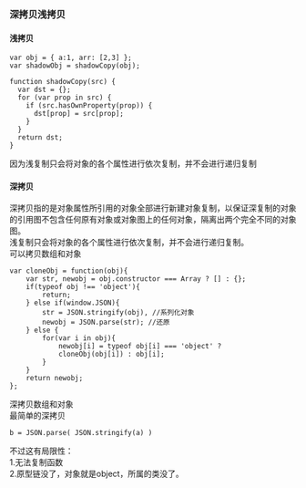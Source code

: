 ### 深拷贝浅拷贝
#### 浅拷贝
```
var obj = { a:1, arr: [2,3] };
var shadowObj = shadowCopy(obj);

function shadowCopy(src) {
  var dst = {};
  for (var prop in src) {
    if (src.hasOwnProperty(prop)) {
      dst[prop] = src[prop];
    }
  }
  return dst;
}
```
因为浅复制只会将对象的各个属性进行依次复制，并不会进行递归复制  



#### 深拷贝
深拷贝指的是对象属性所引用的对象全部进行新建对象复制，以保证深复制的对象的引用图不包含任何原有对象或对象图上的任何对象，隔离出两个完全不同的对象图。  
浅复制只会将对象的各个属性进行依次复制，并不会进行递归复制。  
可以拷贝数组和对象  
```
var cloneObj = function(obj){
    var str, newobj = obj.constructor === Array ? [] : {};
    if(typeof obj !== 'object'){
        return;
    } else if(window.JSON){
        str = JSON.stringify(obj), //系列化对象
        newobj = JSON.parse(str); //还原
    } else {
        for(var i in obj){
            newobj[i] = typeof obj[i] === 'object' ? 
            cloneObj(obj[i]) : obj[i]; 
        }
    }
    return newobj;
};

```
深拷贝数组和对象     
最简单的深拷贝  
```
b = JSON.parse( JSON.stringify(a) )
```
不过这有局限性：  
1.无法复制函数  
2.原型链没了，对象就是object，所属的类没了。  